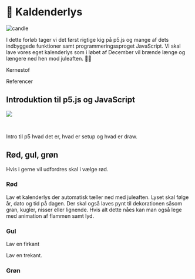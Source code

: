 # 🎄 Kaldenderlys 

![candle](./images/candle.jpg)

I dette forløb tager vi det først rigtige kig på p5.js og mange af dets indbyggede funktioner samt programmeringssproget JavaScript. Vi skal lave vores eget kalenderlys som i løbet af December vil brænde længe og længere ned hen mod juleaften. 🎅🏻





Kernestof





Referencer



## Introduktion til p5.js og JavaScript

![](https://p5js.org/assets/img/p5js.svg)

<br/>

Intro til p5 hvad det er, hvad er setup og hvad er draw. 



## Rød, gul, grøn

Hvis i gerne vil udfordres skal i vælge rød.



### Rød

Lav et kalenderlys der automatisk tæller ned med juleaften. Lyset skal følge år, dato og tid på dagen. Der skal også laves pynt til dekorationen såsom gran, kugler, nisser eller lignende. Hvis alt dette nåes kan man også lege med animation af flammen samt lyd.



### Gul

Lav en firkant

Lav en trekant.



### Grøn